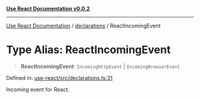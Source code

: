[**Use React Documentation v0.0.2**](../../README.md)

***

[Use React Documentation](../../modules.md) / [declarations](../README.md) / ReactIncomingEvent

# Type Alias: ReactIncomingEvent

> **ReactIncomingEvent**: `IncomingHttpEvent` \| `IncomingBrowserEvent`

Defined in: [use-react/src/declarations.ts:31](https://github.com/stonemjs/use-react/blob/a85b32b76e105a7bc655ce084e0841ade8b0df8a/src/declarations.ts#L31)

Incoming event for React.
